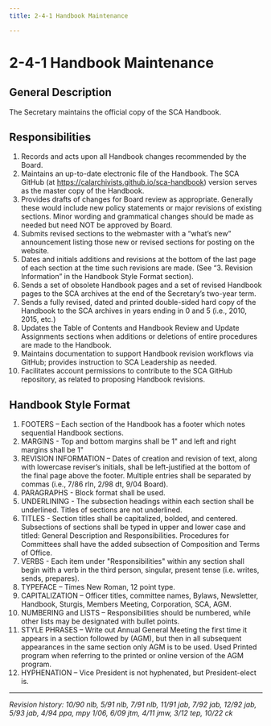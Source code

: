 ```yaml
---
title: 2-4-1 Handbook Maintenance

---
```


# 2-4-1 Handbook Maintenance

## General Description

The Secretary maintains the official copy of the SCA Handbook.

## Responsibilities

1. Records and acts upon all Handbook changes recommended by the Board.
2. Maintains an up-to-date electronic file of the Handbook. The SCA GitHub (at https://calarchivists.github.io/sca-handbook) version serves as the master copy of the Handbook.
3. Provides drafts of changes for Board review as appropriate. Generally these would include new policy statements or major revisions of existing sections. Minor wording and grammatical changes should be made as needed but need NOT be approved by Board.
4. Submits revised sections to the webmaster with a “what’s new” announcement listing those new or revised sections for posting on the website.
5. Dates and initials additions and revisions at the bottom of the last page of each section at the time such revisions are made. (See “3. Revision Information” in the Handbook Style Format section).
6. Sends a set of obsolete Handbook pages and a set of revised Handbook pages to the SCA archives at the end of the Secretary’s two-year term.
7. Sends a fully revised, dated and printed double-sided hard copy of the Handbook to the SCA archives in years ending in 0 and 5 (i.e., 2010, 2015, etc.)
8. Updates the Table of Contents and Handbook Review and Update Assignments sections when additions or deletions of entire procedures are made to the Handbook.
9. Maintains documentation to support Handbook revision workflows via GitHub; provides instruction to SCA Leadership as needed.
10. Facilitates account permissions to contribute to the SCA GitHub repository, as related to proposing Handbook revisions.

## Handbook Style Format

1. FOOTERS – Each section of the Handbook has a footer which notes sequential Handbook sections.
2. MARGINS - Top and bottom margins shall be 1" and left and right margins shall be 1"
3. REVISION INFORMATION – Dates of creation and revision of text, along with lowercase reviser’s initials, shall be left-justified at the bottom of the final page above the footer. Multiple entries shall be separated by commas (i.e., 7/86 rln, 2/98 dt, 9/04 Board).
4. PARAGRAPHS - Block format shall be used.
5. UNDERLINING - The subsection headings within each section shall be underlined. Titles of sections are not underlined.
6. TITLES - Section titles shall be capitalized, bolded, and centered. Subsections of sections shall be typed in upper and lower case and titled: General Description and Responsibilities. Procedures for Committees shall have the added subsection of Composition and Terms of Office.
7. VERBS - Each item under "Responsibilities" within any section shall begin with a verb in the third person, singular, present tense (i.e. writes, sends, prepares).
8. TYPEFACE – Times New Roman, 12 point type.
9. CAPITALIZATION – Officer titles, committee names, Bylaws, Newsletter, Handbook, Sturgis, Members Meeting, Corporation, SCA, AGM.
10. NUMBERING and LISTS – Responsibilities should be numbered, while other lists may be designated with bullet points.
11. STYLE PHRASES – Write out Annual General Meeting the first time it appears in a section followed by (AGM), but then in all subsequent appearances in the same section only AGM is to be used. Used Printed program when referring to the printed or online version of the AGM program.
12. HYPHENATION – Vice President is not hyphenated, but President-elect is.

***

_Revision history: 10/90 nlb, 5/91 nlb, 7/91 nlb, 11/91 jab, 7/92 jab, 12/92 jab, 5/93 jab, 4/94 ppa, mpy 1/06, 6/09 jtm, 4/11 jmw, 3/12 tep, 10/22 ck_
